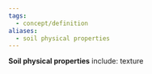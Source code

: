 ```yaml
---
tags:
  - concept/definition
aliases:
  - soil physical properties
---
```

**Soil physical properties** include:
texture